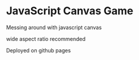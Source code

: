 # JavaScript Canvas Game

Messing around with javascript canvas

wide aspect ratio recommended

Deployed on github pages